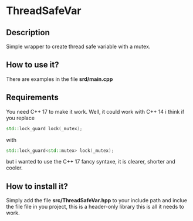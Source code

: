 # ThreadSafeVar

## Description
Simple wrapper to create thread safe variable with a mutex.

## How to use it?
There are examples in the file __srd/main.cpp__

## Requirements
You need C++ 17 to make it work.
Well, it could work with C++ 14 i think if you replace
```C++
std::lock_guard lock(_mutex);
```
with
```C++
std::lock_guard<std::mutex> lock(_mutex);
```
but i wanted to use the C++ 17 fancy syntaxe, it is clearer, shorter and cooler.


## How to install it?
Simply add the file __src/ThreadSafeVar.hpp__ to your include path and inclue the file file in you project, this is a header-only library this is all it needs to work.


